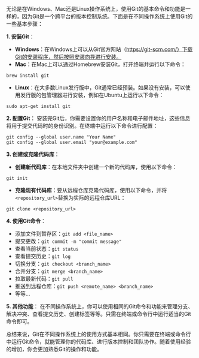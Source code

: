 无论是在Windows、Mac还是Linux操作系统上，使用Git的基本命令和功能是一样的，因为Git是一个跨平台的版本控制系统。下面是在不同操作系统上使用Git的一些基本步骤：

**1. 安装Git**：
   - **Windows**：在Windows上可以从Git官方网站（https://git-scm.com/）下载Git的安装程序，然后按照安装向导进行安装。
   - **Mac**：在Mac上可以通过Homebrew安装Git，打开终端并运行以下命令：
   ```
   brew install git
   ```
   - **Linux**：在大多数Linux发行版中，Git通常已经预装。如果没有安装，可以使用发行版的包管理器进行安装，例如在Ubuntu上运行以下命令：
   ```
   sudo apt-get install git
   ```

**2. 配置Git**：
   安装完Git后，你需要设置你的用户名称和电子邮件地址，这些信息将用于提交代码时的身份识别。在终端中运行以下命令进行配置：
   ```
   git config --global user.name "Your Name"
   git config --global user.email "your@example.com"
   ```

**3. 创建或克隆代码库**：
   - **创建新代码库**：在本地文件夹中创建一个新的代码库，使用以下命令：
   ```
   git init
   ```
   - **克隆现有代码库**：要从远程仓库克隆代码库，使用以下命令，并将`<repository_url>`替换为实际的远程仓库URL：
   ```
   git clone <repository_url>
   ```

**4. 使用Git命令**：
   - 添加文件到暂存区：`git add <file_name>`
   - 提交更改：`git commit -m "commit message"`
   - 查看当前状态：`git status`
   - 查看提交历史：`git log`
   - 切换分支：`git checkout <branch_name>`
   - 合并分支：`git merge <branch_name>`
   - 拉取最新代码：`git pull`
   - 推送到远程仓库：`git push <remote_name> <branch_name>`
   - 等等...

**5. 其他功能**：
   在不同操作系统上，你可以使用相同的Git命令和功能来管理分支、解决冲突、查看提交历史、创建标签等等。只需在终端或命令行中运行适当的Git命令即可。

总结来说，Git在不同操作系统上的使用方式基本相同。你只需要在终端或命令行中运行Git命令，就能管理你的代码库、进行版本控制和团队协作。随着使用经验的增加，你会更加熟悉Git的操作和功能。